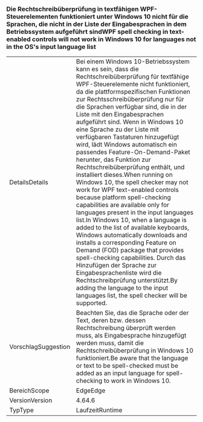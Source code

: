 ### <a name="wpf-spell-checking-in-text-enabled-controls-will-not-work-in-windows-10-for-languages-not-in-the-oss-input-language-list"></a><span data-ttu-id="4cd39-101">Die Rechtschreibüberprüfung in textfähigen WPF-Steuerelementen funktioniert unter Windows 10 nicht für die Sprachen, die nicht in der Liste der Eingabesprachen in dem Betriebssystem aufgeführt sind</span><span class="sxs-lookup"><span data-stu-id="4cd39-101">WPF spell checking in text-enabled controls will not work in Windows 10 for languages not in the OS's input language list</span></span>

|   |   |
|---|---|
|<span data-ttu-id="4cd39-102">Details</span><span class="sxs-lookup"><span data-stu-id="4cd39-102">Details</span></span>|<span data-ttu-id="4cd39-103">Bei einem Windows 10-Betriebssystem kann es sein, dass die Rechtschreibüberprüfung für textfähige WPF-Steuerelemente nicht funktioniert, da die plattformspezifischen Funktionen zur Rechtsschreibüberprüfung nur für die Sprachen verfügbar sind, die in der Liste mit den Eingabesprachen aufgeführt sind. Wenn in Windows 10 eine Sprache zu der Liste mit verfügbaren Tastaturen hinzugefügt wird, lädt Windows automatisch ein passendes Feature-On-Demand-Paket herunter, das Funktion zur Rechtschreibüberprüfung enthält, und installiert dieses.</span><span class="sxs-lookup"><span data-stu-id="4cd39-103">When running on Windows 10, the spell checker may not work for WPF text-enabled controls because platform spell-checking capabilities are available only for languages present in the input languages list.In Windows 10, when a language is added to the list of available keyboards, Windows automatically downloads and installs a corresponding Feature on Demand (FOD) package that provides spell-checking capabilities.</span></span> <span data-ttu-id="4cd39-104">Durch das Hinzufügen der Sprache zur Eingabesprachenliste wird die Rechtschreibprüfung unterstützt.</span><span class="sxs-lookup"><span data-stu-id="4cd39-104">By adding the language to the input languages list, the spell checker will be supported.</span></span>|
|<span data-ttu-id="4cd39-105">Vorschlag</span><span class="sxs-lookup"><span data-stu-id="4cd39-105">Suggestion</span></span>|<span data-ttu-id="4cd39-106">Beachten Sie, das die Sprache oder der Text, deren bzw. dessen Rechtschreibung überprüft werden muss, als Eingabesprache hinzugefügt werden muss, damit die Rechtschreibüberprüfung in Windows 10 funktioniert.</span><span class="sxs-lookup"><span data-stu-id="4cd39-106">Be aware that the language or text to be spell-checked must be added as an input language for spell-checking to work in Windows 10.</span></span>|
|<span data-ttu-id="4cd39-107">Bereich</span><span class="sxs-lookup"><span data-stu-id="4cd39-107">Scope</span></span>|<span data-ttu-id="4cd39-108">Edge</span><span class="sxs-lookup"><span data-stu-id="4cd39-108">Edge</span></span>|
|<span data-ttu-id="4cd39-109">Version</span><span class="sxs-lookup"><span data-stu-id="4cd39-109">Version</span></span>|<span data-ttu-id="4cd39-110">4.6</span><span class="sxs-lookup"><span data-stu-id="4cd39-110">4.6</span></span>|
|<span data-ttu-id="4cd39-111">Typ</span><span class="sxs-lookup"><span data-stu-id="4cd39-111">Type</span></span>|<span data-ttu-id="4cd39-112">Laufzeit</span><span class="sxs-lookup"><span data-stu-id="4cd39-112">Runtime</span></span>|

